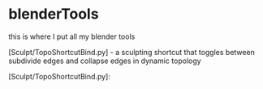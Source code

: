 blenderTools
============

this is where I put all my blender tools

[Sculpt/TopoShortcutBind.py] - a sculpting shortcut that toggles between subdivide edges and collapse edges in dynamic topology 

[Sculpt/TopoShortcutBind.py]: 



